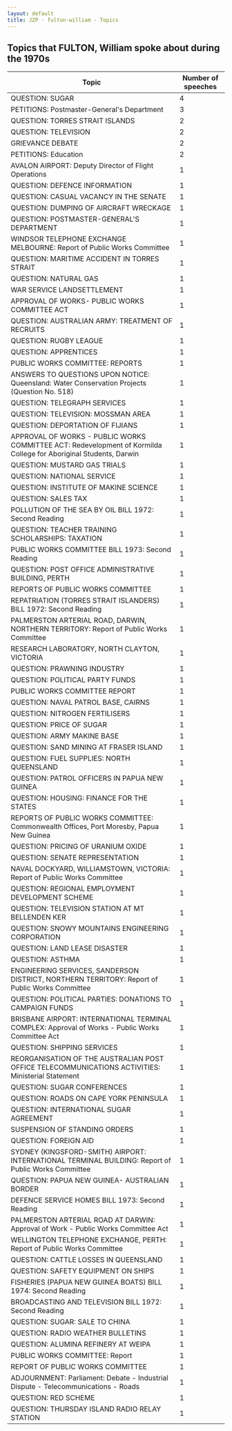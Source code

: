```yaml
---
layout: default
title: JZP - fulton-william - Topics
---
```

## Topics that FULTON, William spoke about during the 1970s

| Topic | Number of speeches |
|--------------|----------------|
|QUESTION: SUGAR|4|
|PETITIONS: Postmaster-General's Department|3|
|QUESTION: TORRES STRAIT ISLANDS|2|
|QUESTION: TELEVISION|2|
|GRIEVANCE DEBATE|2|
|PETITIONS: Education|2|
|AVALON AIRPORT: Deputy Director of Flight Operations|1|
|QUESTION: DEFENCE INFORMATION|1|
|QUESTION: CASUAL VACANCY IN THE SENATE|1|
|QUESTION: DUMPING OF AIRCRAFT WRECKAGE|1|
|QUESTION: POSTMASTER-GENERAL'S DEPARTMENT|1|
|WINDSOR TELEPHONE EXCHANGE MELBOURNE: Report of Public Works Committee|1|
|QUESTION: MARITIME ACCIDENT IN TORRES STRAIT|1|
|QUESTION: NATURAL GAS|1|
|WAR SERVICE LANDSETTLEMENT|1|
|APPROVAL OF WORKS- PUBLIC WORKS COMMITTEE ACT|1|
|QUESTION: AUSTRALIAN ARMY: TREATMENT OF RECRUITS|1|
|QUESTION: RUGBY LEAGUE|1|
|QUESTION: APPRENTICES|1|
|PUBLIC WORKS COMMITTEE: REPORTS|1|
|ANSWERS TO QUESTIONS UPON NOTICE: Queensland: Water Conservation Projects (Question No. 518)|1|
|QUESTION: TELEGRAPH SERVICES|1|
|QUESTION: TELEVISION: MOSSMAN AREA|1|
|QUESTION: DEPORTATION OF FIJIANS|1|
|APPROVAL OF WORKS - PUBLIC WORKS COMMITTEE ACT: Redevelopment of Kormilda College for Aboriginal Students, Darwin|1|
|QUESTION: MUSTARD GAS TRIALS|1|
|QUESTION: NATIONAL SERVICE|1|
|QUESTION: INSTITUTE OF MAKINE SCIENCE|1|
|QUESTION: SALES TAX|1|
|POLLUTION OF THE SEA BY OIL BILL 1972: Second Reading|1|
|QUESTION: TEACHER TRAINING SCHOLARSHIPS: TAXATION|1|
|PUBLIC WORKS COMMITTEE BILL 1973: Second Reading|1|
|QUESTION: POST OFFICE ADMINISTRATIVE BUILDING, PERTH|1|
|REPORTS OF PUBLIC WORKS COMMITTEE|1|
|REPATRIATION (TORRES STRAIT ISLANDERS) BILL 1972: Second Reading|1|
|PALMERSTON ARTERIAL ROAD, DARWIN, NORTHERN TERRITORY: Report of Public Works Committee|1|
|RESEARCH LABORATORY, NORTH CLAYTON, VICTORIA|1|
|QUESTION: PRAWNING INDUSTRY|1|
|QUESTION: POLITICAL PARTY FUNDS|1|
|PUBLIC WORKS COMMITTEE REPORT|1|
|QUESTION: NAVAL PATROL BASE, CAIRNS|1|
|QUESTION: NITROGEN FERTILISERS|1|
|QUESTION: PRICE OF SUGAR|1|
|QUESTION: ARMY MAKINE BASE|1|
|QUESTION: SAND MINING AT FRASER ISLAND|1|
|QUESTION: FUEL SUPPLIES: NORTH QUEENSLAND|1|
|QUESTION: PATROL OFFICERS IN PAPUA NEW GUINEA|1|
|QUESTION: HOUSING: FINANCE FOR THE STATES|1|
|REPORTS OF PUBLIC WORKS COMMITTEE: Commonwealth Offices, Port Moresby, Papua New Guinea|1|
|QUESTION: PRICING OF URANIUM OXIDE|1|
|QUESTION: SENATE REPRESENTATION|1|
|NAVAL DOCKYARD, WILLIAMSTOWN, VICTORIA: Report of Public Works Committee|1|
|QUESTION: REGIONAL EMPLOYMENT DEVELOPMENT SCHEME|1|
|QUESTION: TELEVISION STATION AT MT BELLENDEN KER|1|
|QUESTION: SNOWY MOUNTAINS ENGINEERING CORPORATION|1|
|QUESTION: LAND LEASE DISASTER|1|
|QUESTION: ASTHMA|1|
|ENGINEERING SERVICES, SANDERSON DISTRICT, NORTHERN TERRITORY: Report of Public Works Committee|1|
|QUESTION: POLITICAL PARTIES: DONATIONS TO CAMPAIGN FUNDS|1|
|BRISBANE AIRPORT: INTERNATIONAL TERMINAL COMPLEX: Approval of Works - Public Works Committee Act|1|
|QUESTION: SHIPPING SERVICES|1|
|REORGANISATION OF THE AUSTRALIAN POST OFFICE TELECOMMUNICATIONS ACTIVITIES: Ministerial Statement|1|
|QUESTION: SUGAR CONFERENCES|1|
|QUESTION: ROADS ON CAPE YORK PENINSULA|1|
|QUESTION: INTERNATIONAL SUGAR AGREEMENT|1|
|SUSPENSION OF STANDING ORDERS|1|
|QUESTION: FOREIGN AID|1|
|SYDNEY (KINGSFORD-SMITH) AIRPORT: INTERNATIONAL TERMINAL BUILDING: Report of Public Works Committee|1|
|QUESTION: PAPUA NEW GUINEA- AUSTRALIAN BORDER|1|
|DEFENCE SERVICE HOMES BILL 1973: Second Reading|1|
|PALMERSTON ARTERIAL ROAD AT DARWIN: Approval of Work - Public Works Committee Act|1|
|WELLINGTON TELEPHONE EXCHANGE, PERTH: Report of Public Works Committee|1|
|QUESTION: CATTLE LOSSES IN QUEENSLAND|1|
|QUESTION: SAFETY EQUIPMENT ON SHIPS|1|
|FISHERIES (PAPUA NEW GUINEA BOATS) BILL 1974: Second Reading|1|
|BROADCASTING AND TELEVISION BILL 1972: Second Reading|1|
|QUESTION: SUGAR: SALE TO CHINA|1|
|QUESTION: RADIO WEATHER BULLETINS|1|
|QUESTION: ALUMINA REFINERY AT WEIPA|1|
|PUBLIC WORKS COMMITTEE: Report|1|
|REPORT OF PUBLIC WORKS COMMITTEE|1|
|ADJOURNMENT: Parliament: Debate - Industrial Dispute - Telecommunications - Roads|1|
|QUESTION: RED SCHEME|1|
|QUESTION: THURSDAY ISLAND RADIO RELAY STATION|1|
